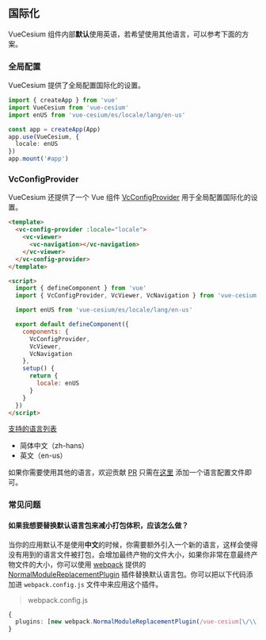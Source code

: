 <!--
 * @Author: zouyaoji@https://github.com/zouyaoji
 * @Date: 2021-10-27 15:54:11
 * @LastEditTime: 2021-11-07 15:38:25
 * @LastEditors: zouyaoji
 * @Description:
 * @FilePath: \vue-cesium@next\website\docs\zh-CN\i18n.md
-->

## 国际化

VueCesium 组件内部**默认**使用英语，若希望使用其他语言，可以参考下面的方案。

### 全局配置

VueCesium 提供了全局配置国际化的设置。

```typescript
import { createApp } from 'vue'
import VueCesium from 'vue-cesium'
import enUS from 'vue-cesium/es/locale/lang/en-us'

const app = createApp(App)
app.use(VueCesium, {
  locale: enUS
})
app.mount('#app')
```

### VcConfigProvider

VueCesium 还提供了一个 Vue 组件 [VcConfigProvider](/#/zh-CN/component/vc-config-provider) 用于全局配置国际化的设置。

```html
<template>
  <vc-config-provider :locale="locale">
    <vc-viewer>
      <vc-navigation></vc-navigation>
    </vc-viewer>
  </vc-config-provider>
</template>

<script>
  import { defineComponent } from 'vue'
  import { VcConfigProvider, VcViewer, VcNavigation } from 'vue-cesium'

  import enUS from 'vue-cesium/es/locale/lang/en-us'

  export default defineComponent({
    components: {
      VcConfigProvider,
      VcViewer,
      VcNavigation
    },
    setup() {
      return {
        locale: enUS
      }
    }
  })
</script>
```

<!-- ### CDN 用法

如果你是使用 CDN 引入的 VueCesium，那你将需要这样做，以 unpkg 举例

```html
<script src="//unpkg.com/vue-cesium@next">
  app.use(VueCesium, {
    locale: VueCesium.lang.zh
  })
</script>
``` -->

[支持的语言列表](https://github.com/zouyaoji/vue-cesium/tree/dev/packages/locale/lang)

<ul class="language-list">
  <li>简体中文（zh-hans）</li>
  <li>英文（en-us）</li>
</ul>

如果你需要使用其他的语言，欢迎贡献 [PR](https://github.com/zouyaoji/vue-cesium/pulls) 只需在[这里](https://github.com/zouyaoji/vue-cesium/tree/dev/packages/locale/lang) 添加一个语言配置文件即可。

### 常见问题

#### 如果我想要替换默认语言包来减小打包体积，应该怎么做？

当你的应用默认不是使用**中文**的时候，你需要额外引入一个新的语言，这样会使得没有用到的语言文件被打包，会增加最终产物的文件大小，如果你非常在意最终产物文件的大小，你可以使用 [webpack](https://webpack.js.org) 提供的 [NormalModuleReplacementPlugin](https://webpack.js.org/plugins/normal-module-replacement-plugin/#root) 插件替换默认语言包。你可以把以下代码添加进 `webpack.config.js` 文件中来应用这个插件。

> webpack.config.js

```typescript
{
  plugins: [new webpack.NormalModuleReplacementPlugin(/vue-cesium[\/\\]lib[\/\\]locale[\/\\]lang[\/\\]zh-hans/, 'vue-cesium/lib/locale/lang/en-us')]
}
```
